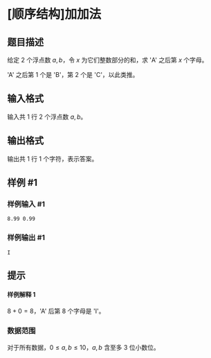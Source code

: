 # [顺序结构]加加法

## 题目描述

给定 $2$ 个浮点数 $a,b$，令 $x$ 为它们整数部分的和，求 'A' 之后第 $x$ 个字母。

'A' 之后第 $1$ 个是 'B'，第 $2$ 个是 'C'，以此类推。

## 输入格式

输入共 $1$ 行 $2$ 个浮点数 $a,b$。

## 输出格式

输出共 $1$ 行 $1$ 个字符，表示答案。

## 样例 #1

### 样例输入 #1

```
8.99 0.99
```

### 样例输出 #1

```
I
```

## 提示

#### 样例解释 1

$8+0=8$，'A' 后第 $8$ 个字母是 'I'。

### 数据范围

对于所有数据，$0\leq a,b\leq 10$，$a,b$ 含至多 $3$ 位小数位。